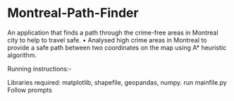 # Montreal-Path-Finder

An application that finds a path through the crime-free areas in Montreal city to help to travel safe.
• Analysed high crime areas in Montreal to provide a safe path between two coordinates on the map using A* heuristic algorithm.

Running instructions:-

Libraries required: matplotlib, shapefile, geopandas, numpy.
run mainfile.py
Follow prompts
